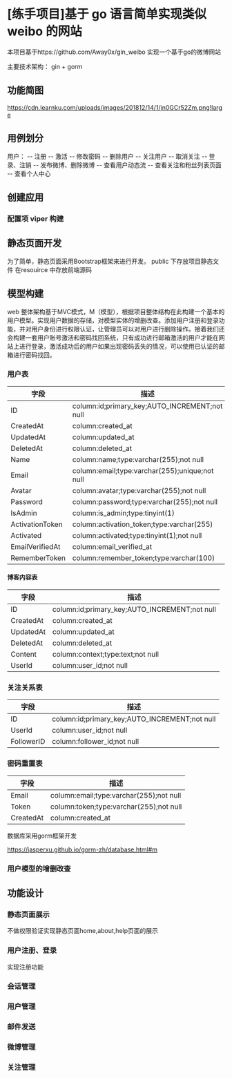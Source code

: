 # [练手项目]基于 go 语言简单实现类似 weibo 的网站
本项目基于https://github.com/Away0x/gin_weibo 实现一个基于go的微博网站

主要技术架构：
gin + gorm

## 功能简图
https://cdn.learnku.com/uploads/images/201812/14/1/jn0GCr52Zm.png!large

## 用例划分
用户：
-- 注册
-- 激活
-- 修改密码
-- 删除用户
-- 关注用户
-- 取消关注
-- 登录、注销
-- 发布微博、删除微博
-- 查看用户动态流
-- 查看关注和粉丝列表页面
-- 查看个人中心
## 创建应用
### 配置项 viper 构建

## 静态页面开发
为了简单，静态页面采用Bootstrap框架来进行开发。
public 下存放项目静态文件
在resouirce 中存放前端源码



## 模型构建
web 整体架构基于MVC模式，M（模型），根据项目整体结构在此构建一个基本的用户模型。实现用户数据的存储，对模型实体的增删改查。添加用户注册和登录功能，并对用户身份进行权限认证，让管理员可以对用户进行删除操作。接着我们还会构建一套用户账号激活和密码找回系统，只有成功进行邮箱激活的用户才能在网站上进行登录，激活成功后的用户如果出现密码丢失的情况，可以使用已认证的邮箱进行密码找回。

### 用户表
|字段|描述|
|--|--|
|ID|column:id;primary_key;AUTO_INCREMENT;not null|
|CreatedAt|column:created_at|
|UpdatedAt|column:updated_at|
|DeletedAt|column:deleted_at|
|Name|column:name;type:varchar(255);not null|
|Email|column:email;type:varchar(255);unique;not null|
|Avatar|column:avatar;type:varchar(255);not null|
|Password|column:password;type:varchar(255);not null|
|IsAdmin|column:is_admin;type:tinyint(1)|
|ActivationToken|column:activation_token;type:varchar(255)|
|Activated|column:activated;type:tinyint(1);not null|
|EmailVerifiedAt|column:email_verified_at|
|RememberToken|column:remember_token;type:varchar(100)|


#### 博客内容表
|字段|描述|
|--|--|
|ID|column:id;primary_key;AUTO_INCREMENT;not null|
|CreatedAt|column:created_at|
|UpdatedAt|column:updated_at|
|DeletedAt|column:deleted_at|
|Content|column:context;type:text;not null|
|UserId|column:user_id;not null|

### 关注关系表
|字段|描述|
|--|--|
|ID|column:id;primary_key;AUTO_INCREMENT;not null|
|UserId|column:user_id;not null|
|FollowerID|column:follower_id;not null|

### 密码重置表
|字段|描述|
|--|--|
|Email|column:email;type:varchar(255);not null|
|Token|column:token;type:varchar(255);not null|
|CreatedAt|column:created_at|

数据库采用gorm框架开发

https://jasperxu.github.io/gorm-zh/database.html#m
### 用户模型的增删改查

## 功能设计
### 静态页面展示
不做权限验证实现静态页面home,about,help页面的展示

### 用户注册、登录
实现注册功能

### 会话管理
### 用户管理
### 邮件发送
### 微博管理
### 关注管理


